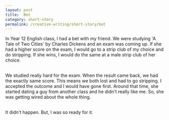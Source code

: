 ```yaml
---
layout: post
title:  Bet
category: short-story
permalink: /creative-writing/short-story/bet
---
```


In Year 12 English class, I had a bet with my friend. We were studying 'A Tale of Two Cities' by Charles Dickens and an exam was coming up. If she had a higher score on the exam, I would go to a strip club of my choice and do stripping. If she wins, I would do the same at a male strip club of her choice.
<br /><br />

We studied really hard for the exam. When the result came back, we had the exactly same score. This means we both lost and had to go stripping. I accepted the outcome and I would have gone first. Around that time, she started dating a guy from another class and he didn't really like me. So, she was getting wired about the whole thing.
<br /><br />
 
It didn't happen. But, I was so ready for it.
<br /><br />